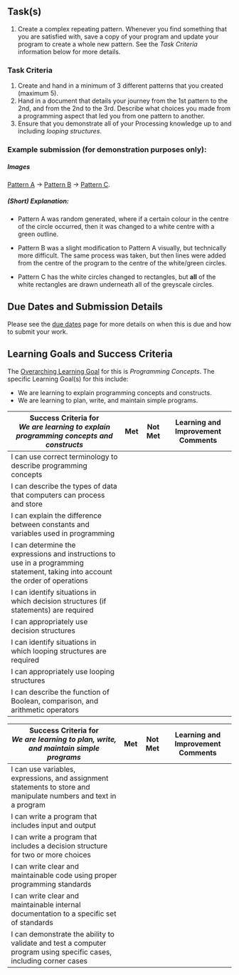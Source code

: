 ## Task(s)

1. Create a complex repeating pattern.  Whenever you find something that you are satisfied with, save a copy of your program and update your program to create a whole new pattern.  See the _Task Criteria_ information below for more details.

### Task Criteria

1. Create and hand in a minimum of 3 different patterns that you created (maximum 5).
2. Hand in a document that details your journey from the 1st pattern to the 2nd, and from the 2nd to the 3rd.  Describe what choices you made from a programming aspect that led you from one pattern to another.
3. Ensure that you demonstrate all of your Processing knowledge up to and including _looping structures_.

### Example submission (for demonstration purposes only):

##### Images
[Pattern A](./images/pattern_a.PNG) -> [Pattern B](./images/pattern_b.PNG) -> [Pattern C](./images/pattern_c.PNG).

##### (Short) Explanation: 
* Pattern A was random generated, where if a certain colour in the centre of the circle occurred, then it was changed to a white centre with a green outline.

* Pattern B was a slight modification to Pattern A visually, but technically more difficult.  The same process was taken, but then lines were added from the centre of the program to the centre of the white/green circles.

* Pattern C has the white circles changed to rectangles, but **all** of the white rectangles are drawn underneath all of the greyscale circles.  


## Due Dates and Submission Details

Please see the [due dates](./Due-Dates-and-Submission-Details) page for more details on when this is due and how to submit your work.

## Learning Goals and Success Criteria

The [Overarching Learning Goal](./images/ICS2O.jpg) for this is _Programming Concepts_.
The specific Learning Goal(s) for this include:
  * We are learning to explain programming concepts and constructs.
  * We are learning to plan, write, and maintain simple programs.

| Success Criteria for <br/> _We are learning to explain programming concepts and constructs_ | Met | Not Met | Learning and Improvement Comments |
| ----------- | --- | ------ | ------- |
| I can use correct terminology to describe programming concepts | | | |
| I can describe the types of data that computers can process and store | | | |
| I can explain the difference between constants and variables used in programming | | | |
| I can determine the expressions and instructions to use in a programming statement, taking into account the order of operations | | | |
| I can identify situations in which decision structures (if statements) are required | | | |
| I can appropriately use decision structures | | | |
| I can identify situations in which looping structures are required | | | |
| I can appropriately use looping structures | | | |
| I can describe the function of Boolean, comparison, and arithmetic operators | | | |

| Success Criteria for <br/> _We are learning to plan, write, and maintain simple programs_ | Met | Not Met | Learning and Improvement Comments |
| ----------- | --- | ------ | ------- |
| I can use variables, expressions, and assignment statements to store and manipulate numbers and text in a program | | | |
| I can write a program that includes input and output | | | |
| I can write a program that includes a decision structure for two or more choices | | | |
| I can write clear and maintainable code using proper programming standards | | | |
| I can write clear and maintainable internal documentation to a specific set of standards | | | |
| I can demonstrate the ability to validate and test a computer program using specific cases, including corner cases | | | |

